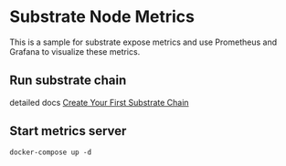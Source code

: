 # Substrate Node Metrics
This is a sample for substrate expose metrics and use Prometheus and Grafana
to visualize these metrics.

## Run substrate chain
detailed docs [Create Your First Substrate Chain](https://substrate.dev/docs/en/tutorials/create-your-first-substrate-chain/)

## Start metrics server
```
docker-compose up -d
```
